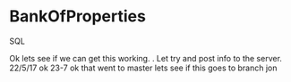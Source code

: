# BankOfProperties
SQL

Ok lets see if we can get this working. .
Let try and post info to the server. 22/5/17
ok 23-7
ok that went to master lets see if this goes to branch  jon
